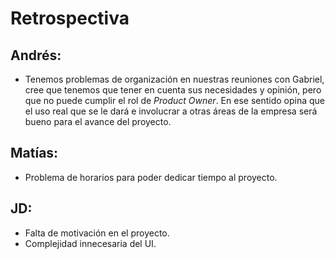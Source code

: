 # Retrospectiva

## Andrés:
* Tenemos problemas de organización en nuestras reuniones con Gabriel, cree que tenemos que tener en cuenta sus necesidades y opinión, pero que no puede cumplir el rol de *Product Owner*. En ese sentido opina que el uso real que se le dará e involucrar a otras áreas de la empresa será bueno para el avance del proyecto.

## Matías:

* Problema de horarios para poder dedicar tiempo al proyecto.

## JD:

* Falta de motivación en el proyecto.
* Complejidad innecesaria del UI.
